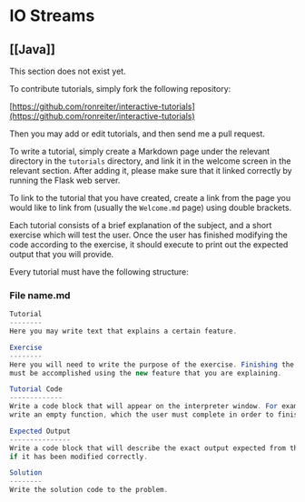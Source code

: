 # IO Streams
[[Java]]
---

This section does not exist yet.

To contribute tutorials, simply fork the following repository:

[https://github.com/ronreiter/interactive-tutorials](https://github.com/ronreiter/interactive-tutorials)

Then you may add or edit tutorials, and then send me a pull request.

To write a tutorial, simply create a Markdown page under the relevant directory in the `tutorials` directory, and link it in the welcome screen in the relevant section. After adding it, please make sure that it linked correctly by running the Flask web server.

To link to the tutorial that you have created, create a link from the page you would like to link from (usually the `Welcome.md` page) using double brackets.

Each tutorial consists of a brief explanation of the subject, and a short exercise which will test the user. Once the user has finished modifying the code according to the exercise, it should execute to print out the expected output that you will provide.

Every tutorial must have the following structure:

### File name.md

```java
Tutorial
--------
Here you may write text that explains a certain feature.

Exercise
--------
Here you will need to write the purpose of the exercise. Finishing the exercise correctly
must be accomplished using the new feature that you are explaining.

Tutorial Code
-------------
Write a code block that will appear on the interpreter window. For example, you may
write an empty function, which the user must complete in order to finish the exercise.

Expected Output
---------------
Write a code block that will describe the exact output expected from the modified code,
if it has been modified correctly.

Solution
--------
Write the solution code to the problem.
```